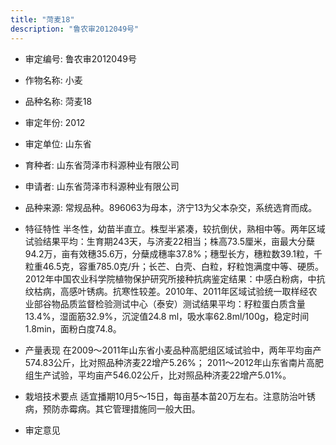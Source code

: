```yaml
---
title: "菏麦18"
description: "鲁农审2012049号"
---
```

* 审定编号:  鲁农审2012049号

*  作物名称:  小麦

*  品种名称:  菏麦18

*  审定年份:  2012

*  审定单位:  山东省

* 育种者:  山东省菏泽市科源种业有限公司

*  申请者:  山东省菏泽市科源种业有限公司

*  品种来源:  常规品种。896063为母本，济宁13为父本杂交，系统选育而成。

*  特征特性
半冬性，幼苗半直立。株型半紧凑，较抗倒伏，熟相中等。两年区域试验结果平均：生育期243天，与济麦22相当；株高73.5厘米，亩最大分蘖94.2万，亩有效穗35.6万，分蘖成穗率37.8%；穗型长方，穗粒数39.1粒，千粒重46.5克，容重785.0克/升；长芒、白壳、白粒，籽粒饱满度中等、硬质。2012年中国农业科学院植物保护研究所接种抗病鉴定结果：中感白粉病，中抗纹枯病，高感叶锈病。抗寒性较差。2010年、2011年区域试验统一取样经农业部谷物品质监督检验测试中心（泰安）测试结果平均：籽粒蛋白质含量13.4%，湿面筋32.9%，沉淀值24.8 ml，吸水率62.8ml/100g，稳定时间1.8min，面粉白度74.8。

*  产量表现
在2009～2011年山东省小麦品种高肥组区域试验中，两年平均亩产574.83公斤，比对照品种济麦22增产5.26%； 2011～2012年山东省南片高肥组生产试验，平均亩产546.02公斤，比对照品种济麦22增产5.01%。

*  栽培技术要点
适宜播期10月5～15日，每亩基本苗20万左右。注意防治叶锈病，预防赤霉病。其它管理措施同一般大田。

*  审定意见

